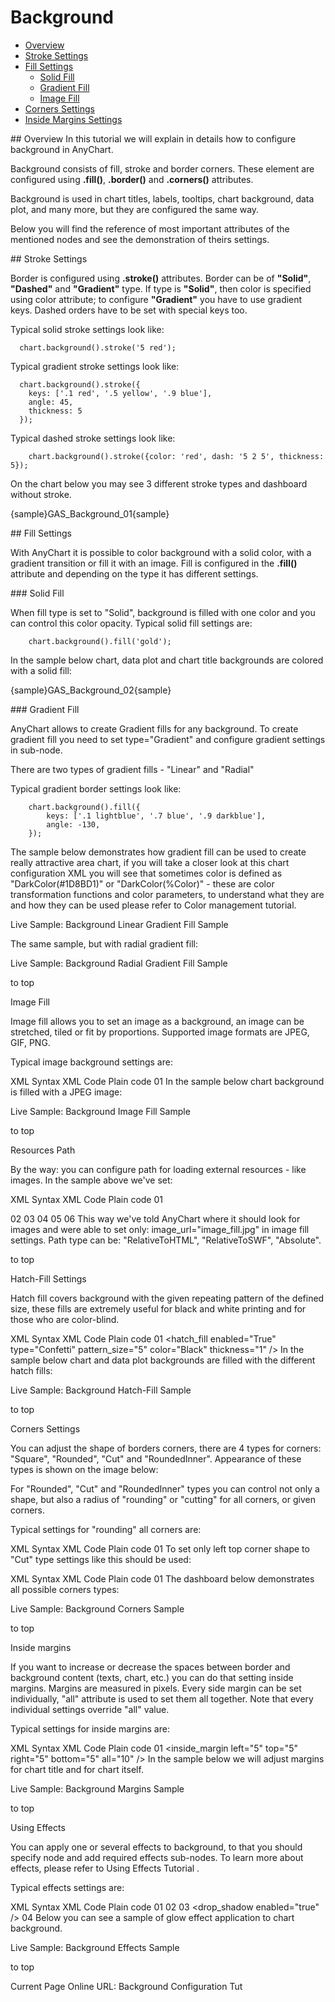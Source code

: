 # Background                                                                                 
                                                                                    
* [Overview](#overview)                                      
* [Stroke Settings](#stroke)                                 
* [Fill Settings](#fill)
  * [Solid Fill](#solid-fill)         
  * [Gradient Fill](#gradient-fill)                  
  * [Image Fill](#image-fill)                           
* [Corners Settings](#corners)                                
* [Inside Margins Settings](#margins)                          
                                                           
<a name="overview"/>
## Overview
In this tutorial we will explain in details how to configure background in AnyChart.

Background consists of fill, stroke and border corners. These element are configured using **.fill()**, **.border()** and **.corners()** attributes.

Background is used in chart titles, labels, tooltips, chart background, data plot, and many more, but they are configured the same way.

Below you will find the reference of most important attributes of the mentioned nodes and see the demonstration of theirs settings.

<a name="stroke"/>
## Stroke Settings

Border is configured using **.stroke()** attributes. Border can be of **"Solid"**, **"Dashed"** and **"Gradient"** type. If type is **"Solid"**, then color is specified using color attribute; to configure **"Gradient"** you have to use gradient keys. Dashed orders have to be set with special keys too.

Typical solid stroke settings look like:

```
  chart.background().stroke('5 red');
```
Typical gradient stroke settings look like:
```
  chart.background().stroke({
    keys: ['.1 red', '.5 yellow', '.9 blue'],
    angle: 45,
    thickness: 5
  });
```
Typical dashed stroke settings look like:
```
    chart.background().stroke({color: 'red', dash: '5 2 5', thickness: 5});
```

On the chart below you may see 3 different stroke types and dashboard without stroke.

{sample}GAS\_Background\_01{sample}

<a name="fill"/>
## Fill Settings

With AnyChart it is possible to color background with a solid color, with a gradient transition or fill it with an image. Fill is configured in the **.fill()** attribute and depending on the type it has different settings.

<a name="solid-fill"/>
### Solid Fill

When fill type is set to "Solid", background is filled with one color and you can control this color opacity.<!-- Colors can be defined with any of the methods described in [Linl in need]]Color management tutorial[/link].--> Typical solid fill settings are:

```
    chart.background().fill('gold');
```

In the sample below chart, data plot and chart title backgrounds are colored with a solid fill:

{sample}GAS\_Background\_02{sample}

<a name="gradient-fill"/>
### Gradient Fill

AnyChart allows to create Gradient fills for any background. To create gradient fill you need to set type="Gradient" and configure gradient settings in <gradient> sub-node.

There are two types of gradient fills - "Linear" and "Radial"

Typical gradient border settings look like:

``` 
    chart.background().fill({
        keys: ['.1 lightblue', '.7 blue', '.9 darkblue'],
        angle: -130,
    });
```
The sample below demonstrates how gradient fill can be used to create really attractive area chart, if you will take a closer look at this chart configuration XML you will see that sometimes color is defined as "DarkColor(#1D8BD1)" or "DarkColor(%Color)" - these are color transformation functions and color parameters, to understand what they are and how they can be used please refer to Color management tutorial.

Live Sample:  Background Linear Gradient Fill Sample

The same sample, but with radial gradient fill:

Live Sample:  Background Radial Gradient Fill Sample

to top

Image Fill

Image fill allows you to set an image as a background, an image can be stretched, tiled or fit by proportions. Supported image formats are JPEG, GIF, PNG.

Typical image background settings are:

XML Syntax
XML Code
Plain code
01
<fill enabled="True" type="Image" image_url="sample.jpg" image_mode="Tile" />
In the sample below chart background is filled with a JPEG image:

Live Sample:  Background Image Fill Sample

to top

Resources Path

By the way: you can configure path for loading external resources - like images. In the sample above we've set:

XML Syntax
XML Code
Plain code
01
<?xml version="1.0" encoding="UTF-8"?>
02
<anychart>
03
  <settings>
04
    <resources path="../img/" path_type="relativeToSWF" />
05
  </settings>
06
</anychart>
This way we've told AnyChart where it should look for images and were able to set only: image_url="image_fill.jpg" in image fill settings. Path type can be: "RelativeToHTML", "RelativeToSWF", "Absolute".

to top

Hatch-Fill Settings

Hatch fill covers background with the given repeating pattern of the defined size, these fills are extremely useful for black and white printing and for those who are color-blind.

XML Syntax
XML Code
Plain code
01
<hatch_fill enabled="True" type="Confetti" pattern_size="5" color="Black" thickness="1" />
In the sample below chart and data plot backgrounds are filled with the different hatch fills:

Live Sample:  Background Hatch-Fill Sample

to top

Corners Settings

You can adjust the shape of borders corners, there are 4 types for corners: "Square", "Rounded", "Cut" and "RoundedInner". Appearance of these types is shown on the image below:



For "Rounded", "Cut" and "RoundedInner" types you can control not only a shape, but also a radius of "rounding" or "cutting" for all corners, or given corners.

Typical settings for "rounding" all corners are:

XML Syntax
XML Code
Plain code
01
<corners type="Rounded" all="10" />
To set only left top corner shape to "Cut" type settings like this should be used:

XML Syntax
XML Code
Plain code
01
<corners type="Cut" all="0" left_top="10" />
The dashboard below demonstrates all possible corners types:

Live Sample:  Background Corners Sample

to top

Inside margins

If you want to increase or decrease the spaces between border and background content (texts, chart, etc.) you can do that setting inside margins. Margins are measured in pixels. Every side margin can be set individually, "all" attribute is used to set them all together. Note that every individual settings override "all" value.

Typical settings for inside margins are:

XML Syntax
XML Code
Plain code
01
<inside_margin left="5" top="5" right="5" bottom="5" all="10" />
In the sample below we will adjust margins for chart title and for chart itself.

Live Sample:  Background Margins Sample

to top

Using Effects

You can apply one or several effects to background, to that you should specify <effects> node and add required effects sub-nodes. To learn more about effects, please refer to Using Effects Tutorial .

Typical effects settings are:

XML Syntax
XML Code
Plain code
01
<effects>
02
  <glow enabled="true" color="Red" blur_x="20" blur_y="20" opacity="0.5" />
03
  <drop_shadow enabled="true" />
04
</effects>
Below you can see a sample of glow effect application to chart background.

Live Sample:  Background Effects Sample

to top

Current Page Online URL: Background Configuration Tut